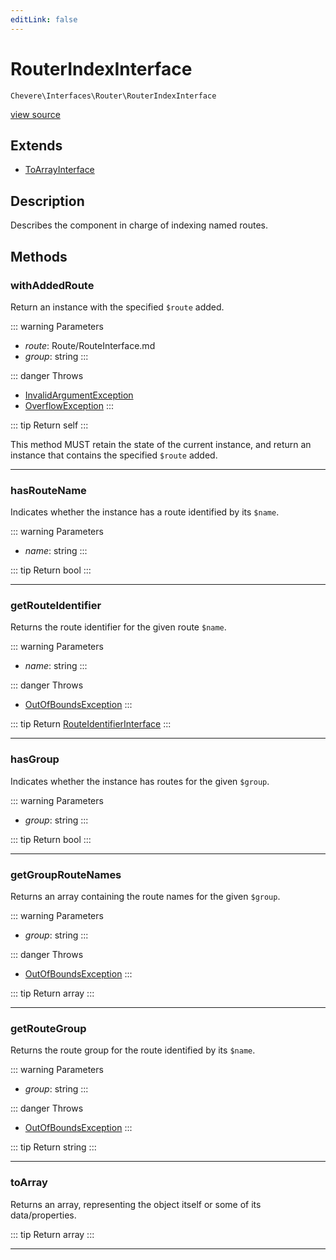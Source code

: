 ```yaml
---
editLink: false
---
```


# RouterIndexInterface

`Chevere\Interfaces\Router\RouterIndexInterface`

[view source](https://github.com/chevere/chevere/blob/main/src/Chevere/Interfaces/Router/RouterIndexInterface.php)

## Extends

- [ToArrayInterface](../Common/ToArrayInterface.md)

## Description

Describes the component in charge of indexing named routes.

## Methods

### withAddedRoute

Return an instance with the specified `$route` added.

::: warning Parameters
- *route*: Route/RouteInterface.md
- *group*: string
:::

::: danger Throws
- [InvalidArgumentException](../../Exceptions/Core/InvalidArgumentException.md) 
- [OverflowException](../../Exceptions/Core/OverflowException.md) 
:::

::: tip Return
self
:::

This method MUST retain the state of the current instance, and return
an instance that contains the specified `$route` added.

---

### hasRouteName

Indicates whether the instance has a route identified by its `$name`.

::: warning Parameters
- *name*: string
:::

::: tip Return
bool
:::

---

### getRouteIdentifier

Returns the route identifier for the given route `$name`.

::: warning Parameters
- *name*: string
:::

::: danger Throws
- [OutOfBoundsException](../../Exceptions/Core/OutOfBoundsException.md) 
:::

::: tip Return
[RouteIdentifierInterface](./RouteIdentifierInterface.md)
:::

---

### hasGroup

Indicates whether the instance has routes for the given `$group`.

::: warning Parameters
- *group*: string
:::

::: tip Return
bool
:::

---

### getGroupRouteNames

Returns an array containing the route names for the given `$group`.

::: warning Parameters
- *group*: string
:::

::: danger Throws
- [OutOfBoundsException](../../Exceptions/Core/OutOfBoundsException.md) 
:::

::: tip Return
array
:::

---

### getRouteGroup

Returns the route group for the route identified by its `$name`.

::: warning Parameters
- *group*: string
:::

::: danger Throws
- [OutOfBoundsException](../../Exceptions/Core/OutOfBoundsException.md) 
:::

::: tip Return
string
:::

---

### toArray

Returns an array, representing the object itself or some of its data/properties.

::: tip Return
array
:::

---
